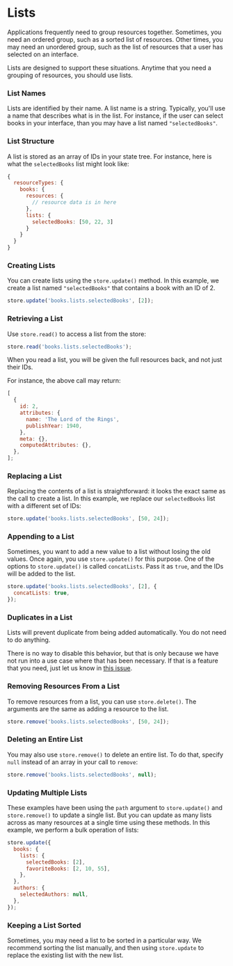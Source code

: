 # Lists

Applications frequently need to group resources together. Sometimes, you need an ordered
group, such as a sorted list of resources. Other times, you may need an unordered
group, such as the list of resources that a user has selected on an interface.

Lists are designed to support these situations. Anytime that you need a grouping of
resources, you should use lists.

### List Names

Lists are identified by their name. A list name is a string. Typically, you'll use a
name that describes what is in the list. For instance, if the user can select books
in your interface, than you may have a list named `"selectedBooks"`.

### List Structure

A list is stored as an array of IDs in your state tree. For instance, here is what
the `selectedBooks` list might look like:

```js
{
  resourceTypes: {
    books: {
      resources: {
        // resource data is in here
      },
      lists: {
        selectedBooks: [50, 22, 3]
      }
    }
  }
}
```

### Creating Lists

You can create lists using the `store.update()` method. In this example, we create a
list named `"selectedBooks"` that contains a book with an ID of 2.

```js
store.update('books.lists.selectedBooks', [2]);
```

### Retrieving a List

Use `store.read()` to access a list from the store:

```js
store.read('books.lists.selectedBooks');
```

When you read a list, you will be given the full resources back, and not just their IDs.

For instance, the above call may return:

```js
[
  {
    id: 2,
    attributes: {
      name: 'The Lord of the Rings',
      publishYear: 1940,
    },
    meta: {},
    computedAttributes: {},
  },
];
```

### Replacing a List

Replacing the contents of a list is straightforward: it looks the exact same as the call
to create a list. In this example, we replace our `selectedBooks` list with a different
set of IDs:

```js
store.update('books.lists.selectedBooks', [50, 24]);
```

### Appending to a List

Sometimes, you want to add a new value to a list without losing the old values. Once again,
you use `store.update()` for this purpose. One of the options to `store.update()` is called
`concatLists`. Pass it as `true`, and the IDs will be added to the list.

```js
store.update('books.lists.selectedBooks', [2], {
  concatLists: true,
});
```

### Duplicates in a List

Lists will prevent duplicate from being added automatically. You do not need to do anything.

There is no way to disable this behavior, but that is only because we have not run into a use
case where that has been necessary. If that is a feature that you need, just let us know in
[this issue](https://github.com/jamesplease/standard-resource/issues/95).

### Removing Resources From a List

To remove resources from a list, you can use `store.delete()`. The arguments are the same as
adding a resource to the list.

```js
store.remove('books.lists.selectedBooks', [50, 24]);
```

### Deleting an Entire List

You may also use `store.remove()` to delete an entire list. To do that, specify `null` instead
of an array in your call to `remove`:

```js
store.remove('books.lists.selectedBooks', null);
```

### Updating Multiple Lists

These examples have been using the `path` argument to `store.update()` and `store.remove()` to
update a single list. But you can update as many lists across as many resources at a single
time using these methods. In this example, we perform a bulk operation of lists:

```js
store.update({
  books: {
    lists: {
      selectedBooks: [2],
      favoriteBooks: [2, 10, 55],
    },
  },
  authors: {
    selectedAuthors: null,
  },
});
```

### Keeping a List Sorted

Sometimes, you may need a list to be sorted in a particular way. We recommend sorting the list manually,
and then using `store.update` to replace the existing list with the new list.
